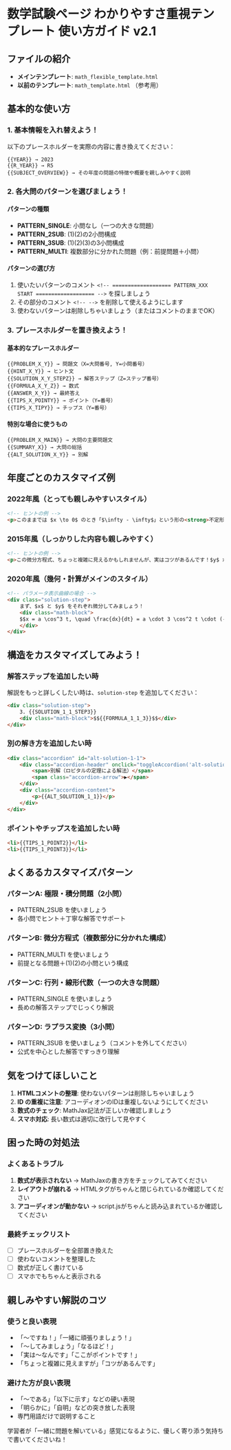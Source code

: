 # 数学試験ページ わかりやすさ重視テンプレート 使い方ガイド v2.1

## ファイルの紹介
- **メインテンプレート**: `math_flexible_template.html`
- **以前のテンプレート**: `math_template.html` （参考用）

## 基本的な使い方

### 1. 基本情報を入れ替えよう！
以下のプレースホルダーを実際の内容に書き換えてください：

```
{{YEAR}} → 2023
{{R_YEAR}} → R5
{{SUBJECT_OVERVIEW}} → その年度の問題の特徴や概要を親しみやすく説明
```

### 2. 各大問のパターンを選びましょう！

#### パターンの種類
- **PATTERN_SINGLE**: 小問なし（一つの大きな問題）
- **PATTERN_2SUB**: (1)(2)の2小問構成
- **PATTERN_3SUB**: (1)(2)(3)の3小問構成  
- **PATTERN_MULTI**: 複数部分に分かれた問題（例：前提問題＋小問）

#### パターンの選び方
1. 使いたいパターンのコメント `<!-- =================== PATTERN_XXX START =================== -->` を探しましょう
2. その部分のコメント `<!-- -->` を削除して使えるようにします
3. 使わないパターンは削除しちゃいましょう（またはコメントのままでOK）

### 3. プレースホルダーを置き換えよう！

#### 基本的なプレースホルダー
```
{{PROBLEM_X_Y}} → 問題文（X=大問番号, Y=小問番号）
{{HINT_X_Y}} → ヒント文
{{SOLUTION_X_Y_STEPZ}} → 解答ステップ（Z=ステップ番号）
{{FORMULA_X_Y_Z}} → 数式
{{ANSWER_X_Y}} → 最終答え
{{TIPS_X_POINTY}} → ポイント（Y=番号）
{{TIPS_X_TIPY}} → チップス（Y=番号）
```

#### 特別な場合に使うもの
```
{{PROBLEM_X_MAIN}} → 大問の主要問題文
{{SUMMARY_X}} → 大問の総括
{{ALT_SOLUTION_X_Y}} → 別解
```

## 年度ごとのカスタマイズ例

### 2022年風（とっても親しみやすいスタイル）
```html
<!-- ヒントの例 -->
<p>このままでは $x \to 0$ のとき「$\infty - \infty$」という形の<strong>不定形</strong>になってしまいます。こういう場合は、まず式を変形して一つの分数にまとめ、<strong>マクローリン展開</strong>や<strong>ロピタルの定理</strong>が使える形に持っていくのが定石です。今回はマクローリン展開を使ってみましょう！</p>
```

### 2015年風（しっかりした内容も親しみやすく）
```html
<!-- ヒントの例 -->
<p>この微分方程式、ちょっと複雑に見えるかもしれませんが、実はコツがあるんです！$y$ が直接出てこなくて、$y'$ と $y''$ だけが出てくるのがポイントです。こんな時は $v = y'$ と置き換えて、1階の微分方程式に変身させちゃいましょう！</p>
```

### 2020年風（幾何・計算がメインのスタイル）
```html
<!-- パラメータ表示曲線の場合 -->
<div class="solution-step">
    まず、$x$ と $y$ をそれぞれ微分してみましょう！
    <div class="math-block">
    $$x = a \cos^3 t, \quad \frac{dx}{dt} = a \cdot 3 \cos^2 t \cdot (-\sin t) = -3a \cos^2 t \sin t$$
    </div>
</div>
```

## 構造をカスタマイズしてみよう！

### 解答ステップを追加したい時
解説をもっと詳しくしたい時は、`solution-step` を追加してください：
```html
<div class="solution-step">
    3. {{SOLUTION_1_1_STEP3}}
    <div class="math-block">$${{FORMULA_1_1_3}}$$</div>
</div>
```

### 別の解き方を追加したい時
```html
<div class="accordion" id="alt-solution-1-1">
    <div class="accordion-header" onclick="toggleAccordion('alt-solution-1-1')">
        <span>別解（ロピタルの定理による解法）</span>
        <span class="accordion-arrow">▶</span>
    </div>
    <div class="accordion-content">
        <p>{{ALT_SOLUTION_1_1}}</p>
    </div>
</div>
```

### ポイントやチップスを追加したい時
```html
<li>{{TIPS_1_POINT2}}</li>
<li>{{TIPS_1_POINT3}}</li>
```

## よくあるカスタマイズパターン

### パターンA: 極限・積分問題（2小問）
- PATTERN_2SUB を使いましょう
- 各小問でヒント＋丁寧な解答でサポート

### パターンB: 微分方程式（複数部分に分かれた構成）
- PATTERN_MULTI を使いましょう
- 前提となる問題＋(1)(2)の小問という構成

### パターンC: 行列・線形代数（一つの大きな問題）
- PATTERN_SINGLE を使いましょう
- 長めの解答ステップでじっくり解説

### パターンD: ラプラス変換（3小問）
- PATTERN_3SUB を使いましょう（コメントを外してください）
- 公式を中心とした解答ですっきり理解

## 気をつけてほしいこと

1. **HTMLコメントの整理**: 使わないパターンは削除しちゃいましょう
2. **ID の重複に注意**: アコーディオンのIDは重複しないようにしてください
3. **数式のチェック**: MathJax記法が正しいか確認しましょう
4. **スマホ対応**: 長い数式は適切に改行して見やすく

## 困った時の対処法

### よくあるトラブル
1. **数式が表示されない** → MathJaxの書き方をチェックしてみてください
2. **レイアウトが崩れる** → HTMLタグがちゃんと閉じられているか確認してください
3. **アコーディオンが動かない** → script.jsがちゃんと読み込まれているか確認してください

### 最終チェックリスト
- [ ] プレースホルダーを全部置き換えた
- [ ] 使わないコメントを整理した
- [ ] 数式が正しく書けている
- [ ] スマホでもちゃんと表示される

## 親しみやすい解説のコツ

### 使うと良い表現
- 「〜ですね！」「一緒に頑張りましょう！」
- 「〜してみましょう」「なるほど！」
- 「実は〜なんです」「ここがポイントです！」
- 「ちょっと複雑に見えますが」「コツがあるんです」

### 避けた方が良い表現
- 「〜である」「以下に示す」などの硬い表現
- 「明らかに」「自明」などの突き放した表現
- 専門用語だけで説明すること

学習者が「一緒に問題を解いている」感覚になるように、優しく寄り添う気持ちで書いてくださいね！